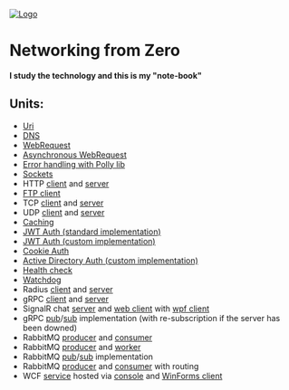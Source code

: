 [![Logo](https://raw.githubusercontent.com/verloka/Networking/master/merch/logo.jpg)](https://github.com/verloka/Networking)

# Networking from Zero
**I study the technology and this is my "note-book"**

## Units:
  - [Uri](https://github.com/verloka/Networking/tree/master/src/URITest/URITest)
  - [DNS](https://github.com/verloka/Networking/tree/master/src/DNSTest/DNSTest)
  - [WebRequest](https://github.com/verloka/Networking/tree/master/src/WebRequestTest/WebRequestTest)
  - [Asynchronous WebRequest](https://github.com/verloka/Networking/tree/master/src/ErrorHandling/ErrorHandling/AsyncRequest.cs)
  - [Error handling with Polly lib](https://github.com/verloka/Networking/tree/master/src/ErrorHandling/ErrorHandling/PollyHandling.cs)
  - [Sockets](https://github.com/verloka/Networking/tree/master/src/Sockets/Sockets)
  - HTTP [client](https://github.com/verloka/Networking/tree/master/src/HTTP/Client/Client) and [server](https://github.com/verloka/Networking/tree/master/src/HTTP/Server/Server)
  - [FTP client](https://github.com/verloka/Networking/tree/master/src/FTPClient/FTPClient)
  - TCP [client](https://github.com/verloka/Networking/tree/master/src/TCPClient/TCPClient) and [server](https://github.com/verloka/Networking/tree/master/src/TCPServer/TCPServer)
  - UDP [client](https://github.com/verloka/Networking/tree/master/src/UDPClient/UDPClient) and [server](https://github.com/verloka/Networking/tree/master/src/UDPServer/UDPServer)
  - [Caching](https://github.com/verloka/Networking/tree/master/src/Caching/Caching)
  - [JWT Auth (standard implementation)](https://github.com/verloka/Networking/tree/master/src/JWTAuthentication/JWTAuthentication)
  - [JWT Auth (custom implementation)](https://github.com/verloka/Networking/tree/master/src/JWTAuthentication2/JWTAuthentication2)
  - [Cookie Auth](https://github.com/verloka/Networking/tree/master/src/CookieAuthentication/TestWebSite)
  - [Active Directory Auth (custom implementation)](https://github.com/verloka/Networking/tree/master/src/ADAuthentication)
  - [Health check](https://github.com/verloka/Networking/tree/master/src/HealthChecksTest/HealthChecksTest)
  - [Watchdog](https://github.com/verloka/Networking/tree/master/src/WatchDog/WatchDog)
  - Radius [client](https://github.com/verloka/Networking/tree/master/src/Radius/Radius/RadiusClient.cs) and [server](https://github.com/verloka/Networking/tree/master/src/Radius/Radius/RadiusServer.cs)
  - gRPC [client](https://github.com/verloka/Networking/tree/master/src/GrpcClient/GrpcClient) and [server](https://github.com/verloka/Networking/tree/master/src/GrpcServer/GrpcServer)
  - SignalR chat [server](https://github.com/verloka/Networking/tree/master/src/SignalRChatServer/SignalRChatServer) and [web client](https://github.com/verloka/Networking/tree/master/src/SignalRChatWebClient/SignalRChatWebClient) with [wpf client](https://github.com/verloka/Networking/tree/master/src/SignalRChatWPFClient/SignalRChatWPFClient)
  - gRPC [pub](https://github.com/verloka/Networking/tree/master/src/GrpcPub)/[sub](https://github.com/verloka/Networking/tree/master/src/GrpcSub) implementation (with re-subscription if the server has been downed)
  - RabbitMQ [producer](https://github.com/verloka/Networking/tree/master/src/RabbitMQ/RabbitProducer) and [consumer](https://github.com/verloka/Networking/tree/master/src/RabbitMQ/RabbitConsumer)
  - RabbitMQ [producer](https://github.com/verloka/Networking/tree/master/src/RabbitMQ/RabbitWorkerProducer) and [worker](https://github.com/verloka/Networking/tree/master/src/RabbitMQ/RabbitWorkerConsumer)
  - RabbitMQ [pub](https://github.com/verloka/Networking/tree/master/src/RabbitMQ/RabbitPub)/[sub](https://github.com/verloka/Networking/tree/master/src/RabbitMQ/RabbitSub) implementation
  - RabbitMQ [producer](https://github.com/verloka/Networking/tree/master/src/RabbitMQ/RabbitRoutingProducer) and [consumer](https://github.com/verloka/Networking/tree/master/src/RabbitMQ/RabbitRoutingConsumer) with routing
  - WCF [service](https://github.com/verloka/Networking/tree/master/src/WCF/WCFSimpleServerAndClients/ServiceInterface) hosted via [console](https://github.com/verloka/Networking/tree/master/src/WCF/WCFSimpleServerAndClients/WCFServiceHost) and [WinForms client](https://github.com/verloka/Networking/tree/master/src/WCF/WCFSimpleServerAndClients/WCFServiceClient)